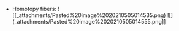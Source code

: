 












-   Homotopy fibers: ![[_attachments/Pasted%20image%2020210505014535.png) ![](_attachments/Pasted%20image%2020210505014555.png]]
